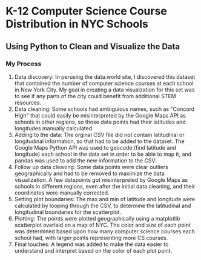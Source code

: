# K-12 Computer Science Course Distribution in NYC Schools
## Using Python to Clean and Visualize the Data

### My Process
1. Data discovery: In perusing the data.world site, I discovered this dataset that contained the number of computer science courses at each school in New York City. My goal in creating a data visualzation for this set was to see if any parts of the city could benefit from additional STEM resources.
2. Data cleaning: Some schools had ambiguious names, such as "Concord High" that could easily be misinterpreted by the Google Maps API as schools in other regions, so those data points had their latitudes and longitudes manually calculated.
3. Adding to the data: The orginal CSV file did not contain latitudinal or longitudinal information, so that had to be added to the dataset. The Google Maps Python API was used to geocode (find latitude and longitude) each school in the data set in order to be able to map it, and pandas was used to add the new information to the CSV.
4. Follow up data cleaning: Some data points were clear outliers geographically and had to be removed to maximize the data visualization. A few datapoints got misinterpreted by Google Maps as schools in different regions, even after the initial data cleaning, and their coordinates were manually corrected.
5. Setting plot boundaries: The max and min of latitude and longitude were calculated by looping through the CSV, to determine the latitudinal and longitudinal boundaries for the scatterplot.
6. Plotting: The points were plotted geographically using a matplotlib scatterplot overlaid on a map of NYC. The color and size of each point was determined based upon how many computer science courses each school had, with larger points representing more CS courses.
7. Final touches: A legend was added to make the data easier to understand and interpret based on the color of each plot point.
